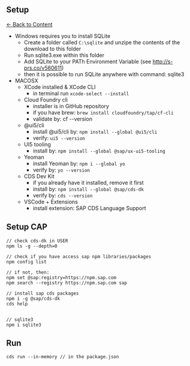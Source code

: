 ## Setup

[<- Back to Content](./../sap-btp-cap-readme.md)


- Windows requires you to install SQLite
    - Create a folder called ```C:\sqlite``` and unzipe the contents of the download to this folder
    - Run sqlite3.exe within this folder
    - Add SQLite to your PATh Environment Variable (see http://s-prs.co/v560611)
    - then it is possible to run SQLite anywhere with command: sqlite3
- MACOSX
    - XCode installed & XCode CLI
        - in terminal run ```xcode-select --install```
    - Cloud Foundry cli
        - installer is in GitHub repository
        - if you have brew: ```brew install cloudfoundry/tap/cf-cli```
        - validate by: cf --version
    - @ui5/cli
        - install @ui5/cli by: ```npm install --global @ui5/cli```
        - verify: ```ui5 --version```
    - UI5 tooling
        - install by: ```npm install --global @sap/ux-ui5-tooling```
    - Yeoman
        - install Yeoman by: ```npm i --global yo```
        - verify by: ```yo --version```
    - CDS Dev Kit
        - if you already have it installed, remove it first
        - install by: ```npm install --global @sap/cds-dk```
        - verify by: ```cds --version```
    - VSCode + Extensions
        - install extension: SAP CDS Language Support


## Setup CAP

```
// check cds-dk in USER
npm ls -g --depth=0

// check if you have access sap npm libraries/packages
npm config list 

// if not, then:
npm set @sap:registry=https://npm.sap.com
npm search --registry https://npm.sap.com sap

// install sap cds packages
npm i -g @sap/cds-dk
cds help


// sqlite3
npm i sqlite3

```



## Run
```
cds run --in-memory // in the package.json 
```